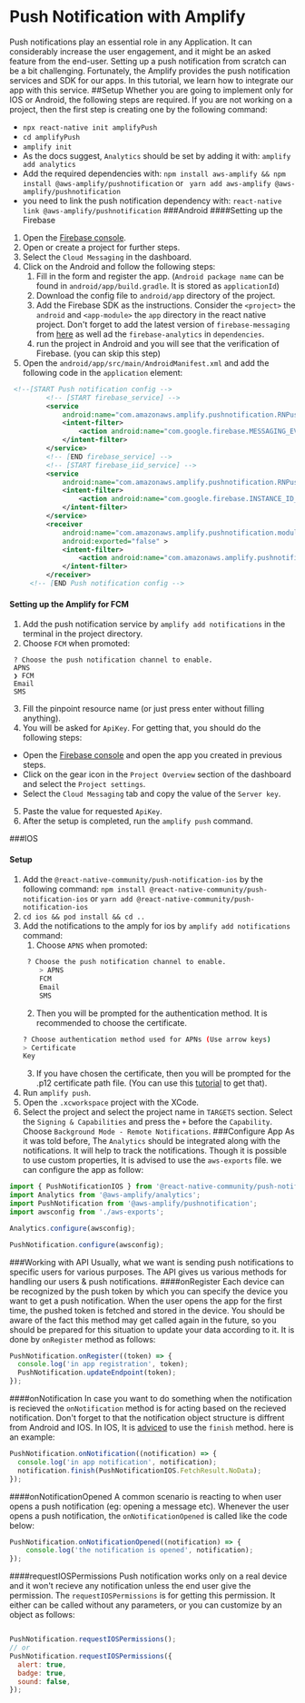 # Push Notification with Amplify
Push notifications play an essential role in any Application. It can considerably increase the user engagement, and it might be an asked feature from the end-user.
Setting up a push notification from scratch can be a bit challenging. Fortunately, the Amplify provides the push notification services and SDK for our apps. In this tutorial, we learn how to integrate our app with this service.
##Setup
Whether you are going to implement only for IOS or Android, the following steps are required. If you are not working on a project, then the first step is creating one by the following command:
- `npx react-native init amplifyPush`
- `cd amplifyPush`
- `amplify init`
- As the docs suggest, `Analytics` should be set by adding it with:
`amplify add analytics`
- Add the required dependencies with:
`npm install aws-amplify && npm install @aws-amplify/pushnotification` or ` yarn add aws-amplify @aws-amplify/pushnotification`
- you need to link the push notification dependency with:
`react-native link @aws-amplify/pushnotification`
###Android
####Setting up the Firebase
1. Open the [Firebase console](https://console.firebase.google.com/).
2. Open or create a project for further steps.
3. Select the `Cloud Messaging` in the dashboard.
4. Click on the Android and follow the following steps:
    1. Fill in the form and register the app. (`Android package name` can be found in `android/app/build.gradle`. It is stored as `applicationId`)
    2. Download the config file to `android/app` directory of the project.
    3. Add the Firebase SDK as the instructions. Consider the `<project>` the `android` and `<app-module>` the `app` directory in the react native project. Don't forget to add the latest version of `firebase-messaging` from [here](https://firebase.google.com/docs/android/setup#available-libraries) as well ad the `firebase-analytics` in `dependencies`.
    4. run the project in Android and you will see that the verification of Firebase. (you can skip this step)
5. Open the `android/app/src/main/AndroidManifest.xml` and add the following code in the `application` element:
```xml
 <!--[START Push notification config -->
         <!-- [START firebase_service] -->
         <service
             android:name="com.amazonaws.amplify.pushnotification.RNPushNotificationMessagingService">
             <intent-filter>
                 <action android:name="com.google.firebase.MESSAGING_EVENT"/>
             </intent-filter>
         </service>
         <!-- [END firebase_service] -->
         <!-- [START firebase_iid_service] -->
         <service
             android:name="com.amazonaws.amplify.pushnotification.RNPushNotificationDeviceIDService">
             <intent-filter>
                 <action android:name="com.google.firebase.INSTANCE_ID_EVENT"/>
             </intent-filter>
         </service>
         <receiver
             android:name="com.amazonaws.amplify.pushnotification.modules.RNPushNotificationBroadcastReceiver"
             android:exported="false" >
             <intent-filter>
                 <action android:name="com.amazonaws.amplify.pushnotification.NOTIFICATION_OPENED"/>
             </intent-filter>
         </receiver>
     <!-- [END Push notification config -->
```
#### Setting up the Amplify for FCM
1. Add the push notification service by `amplify add notifications` in the terminal in the project directory.
2. Choose `FCM` when promoted:
```
 ? Choose the push notification channel to enable.
 APNS
 ❯ FCM
 Email
 SMS
```
3. Fill the pinpoint resource name (or just press enter without filling anything).
4. You will be asked for `ApiKey`. For getting that, you should do the following steps:
- Open the [Firebase console](https://console.firebase.google.com/) and open the app you created in previous steps.
- Click on the gear icon in the `Project Overview` section of the dashboard and select the `Project settings`.
- Select the `Cloud Messaging` tab and copy the value of the `Server key`.
5. Paste the value for requested `ApiKey`.
6. After the setup is completed, run the `amplify push` command.

###IOS
#### Setup
1. Add the `@react-native-community/push-notification-ios` by the following command:
`npm install @react-native-community/push-notification-ios` or `yarn add @react-native-community/push-notification-ios`
2. `cd ios && pod install && cd ..`
3. Add the notifications to the amply for ios by `amplify add notifications` command:
    1. Choose `APNS` when promoted:
    ```bash
     ? Choose the push notification channel to enable.
        > APNS
        FCM
        Email
        SMS
    ```
    2. Then you will be prompted for the authentication method. It is recommended to choose the certificate. 
    ```bash
    ? Choose authentication method used for APNs (Use arrow keys)
    > Certificate
    Key
    ```
    3. If you have chosen the certificate, then you will be prompted for the .p12 certificate path file. (You can use this [tutorial](https://mobincube.zendesk.com/hc/en-us/articles/200511933-How-to-get-the-p12-file-and-provisioning-profile-for-publishing-an-app-on-App-Store) to get that).
4. Run `amplify push`.
5. Open the `.xcworkspace` project with the XCode.
6. Select the project and select the project name in `TARGETS` section. Select the `Signing & Capabilities` and press the `+` before the `Capability`. Choose `Background Mode - Remote Notifications`.
###Configure App
As it was told before, The `Analytics` should be integrated along with the notifications. It will help to track the notifications. Though it is possible to use custom properties, It is advised to use the `aws-exports` file.
we can configure the app as follow:

```js
import { PushNotificationIOS } from '@react-native-community/push-notification-ios';
import Analytics from '@aws-amplify/analytics';
import PushNotification from '@aws-amplify/pushnotification';
import awsconfig from './aws-exports';

Analytics.configure(awsconfig);

PushNotification.configure(awsconfig);
```
###Working with API
Usually, what we want is sending push notifications to specific users for various purposes. The API gives us various methods for handling our users & push notifications.
####onRegister
Each device can be recognized by the push token by which you can specify the device you want to get a push notification. When the user opens the app for the first time, the pushed token is fetched and stored in the device. You should be aware of the fact this method may get called again in the future, so you should be prepared for this situation to update your data according to it.
 It is done by `onRegister` method as follows:
```js
PushNotification.onRegister((token) => {
  console.log('in app registration', token);
  PushNotification.updateEndpoint(token);
});
```
####onNotification
In case you want to do something when the notification is recieved the `onNotification` method is for acting based on the recieved notification. Don't forget to that the notification object structure is diffrent from Android and IOS. In IOS, It is [adviced](https://facebook.github.io/react-native/docs/pushnotificationios.html) to use the `finish` method. here is an example:
```js
PushNotification.onNotification((notification) => {
  console.log('in app notification', notification);
  notification.finish(PushNotificationIOS.FetchResult.NoData);
});
```
####onNotificationOpened
A common scenario is reacting to when user opens a push notification (eg: opening a message etc). Whenever the user opens a push notification, the `onNotificationOpened` is called like the code below:
```js
PushNotification.onNotificationOpened((notification) => {
    console.log('the notification is opened', notification);
});
```
####requestIOSPermissions
Push notification works only on a real device and it won't recieve any notification unless the end user give the permission. The `requestIOSPermissions` is for getting this permission. It either can be called without any parameters, or you can customize by an object as follows:
```js

PushNotification.requestIOSPermissions();
// or
PushNotification.requestIOSPermissions({
  alert: true,
  badge: true,
  sound: false,
});
```
